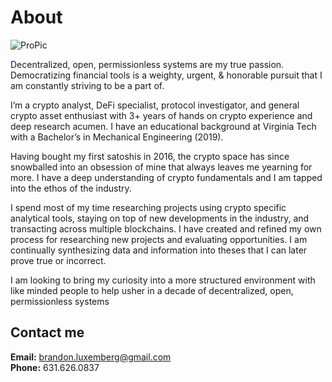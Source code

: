 # <b>About</b>

![ProPic](https://drive.google.com/uc?id=1T9WQmVN5mk2bkVV7DFJ1etc6jyyl3_d7)

Decentralized, open, permissionless systems are my true passion. Democratizing financial tools is a weighty, urgent, & honorable pursuit that I am constantly striving to be a part of. 

I’m a crypto analyst, DeFi specialist, protocol investigator, and general crypto asset enthusiast with 3+ years of hands on crypto experience and deep research acumen. I have an educational background at Virginia Tech with a Bachelor’s in Mechanical Engineering (2019). 

Having bought my first satoshis in 2016, the crypto space has since snowballed into an obsession of mine that always leaves me yearning for more. I have a deep understanding of crypto fundamentals and I am tapped into the ethos of the industry. 

I spend most of my time researching projects using crypto specific analytical tools, staying on top of new developments in the industry, and transacting across multiple blockchains. I have created and refined my own process for researching new projects and evaluating opportunities. I am continually synthesizing data and information into theses that I can later prove true or incorrect.

I am looking to bring my curiosity into a more structured environment with like minded people to help usher in a decade of decentralized, open, permissionless systems

## <b>Contact me</b>
<b>Email:</b> brandon.luxemberg@gmail.com  
<b>Phone:</b> 631.626.0837

